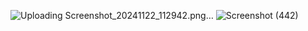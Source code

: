 ![Uploading Screenshot_20241122_112942.png…]()
![Screenshot (442)](https://github.com/user-attachments/assets/c9379ba9-a865-4ea7-9a30-e55b064a8d64)
